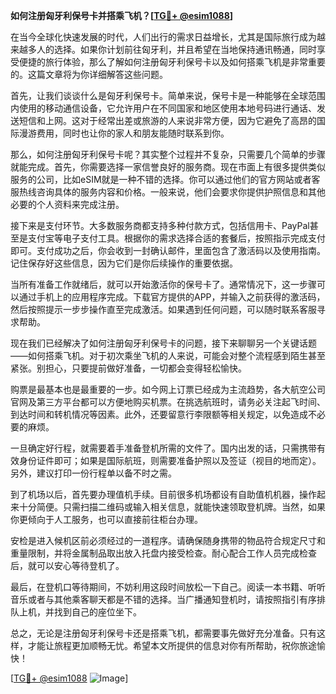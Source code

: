 **如何注册匈牙利保号卡并搭乘飞机？[[TG💪+ @esim1088](https://t.me/s/esim1088)]**

在当今全球化快速发展的时代，人们出行的需求日益增长，尤其是国际旅行成为越来越多人的选择。如果你计划前往匈牙利，并且希望在当地保持通讯畅通，同时享受便捷的旅行体验，那么了解如何注册匈牙利保号卡以及如何搭乘飞机是非常重要的。这篇文章将为你详细解答这些问题。

首先，让我们谈谈什么是匈牙利保号卡。简单来说，保号卡是一种能够在全球范围内使用的移动通信设备，它允许用户在不同国家和地区使用本地号码进行通话、发送短信和上网。这对于经常出差或旅游的人来说非常方便，因为它避免了高昂的国际漫游费用，同时也让你的家人和朋友能随时联系到你。

那么，如何注册匈牙利保号卡呢？其实整个过程并不复杂，只需要几个简单的步骤就能完成。首先，你需要选择一家信誉良好的服务商。现在市面上有很多提供类似服务的公司，比如eSIM就是一种不错的选择。你可以通过他们的官方网站或者客服热线咨询具体的服务内容和价格。一般来说，他们会要求你提供护照信息和其他必要的个人资料来完成注册。

接下来是支付环节。大多数服务商都支持多种付款方式，包括信用卡、PayPal甚至是支付宝等电子支付工具。根据你的需求选择合适的套餐后，按照指示完成支付即可。支付成功之后，你会收到一封确认邮件，里面包含了激活码以及使用指南。记住保存好这些信息，因为它们是你后续操作的重要依据。

当所有准备工作就绪后，就可以开始激活你的保号卡了。通常情况下，这一步骤可以通过手机上的应用程序完成。下载官方提供的APP，并输入之前获得的激活码，然后按照提示一步步操作直至完成激活。如果遇到任何问题，可以随时联系客服寻求帮助。

现在我们已经解决了如何注册匈牙利保号卡的问题，接下来聊聊另一个关键话题——如何搭乘飞机。对于初次乘坐飞机的人来说，可能会对整个流程感到陌生甚至紧张。别担心，只要提前做好准备，一切都会变得轻松愉快。

购票是最基本也是最重要的一步。如今网上订票已经成为主流趋势，各大航空公司官网及第三方平台都可以方便地购买机票。在挑选航班时，请务必关注起飞时间、到达时间和转机情况等因素。此外，还要留意行李限额等相关规定，以免造成不必要的麻烦。

一旦确定好行程，就需要着手准备登机所需的文件了。国内出发的话，只需携带有效身份证件即可；如果是国际航班，则需要准备护照以及签证（视目的地而定）。另外，建议打印一份行程单以备不时之需。

到了机场以后，首先要办理值机手续。目前很多机场都设有自助值机机器，操作起来十分简便。只需扫描二维码或输入相关信息，就能快速领取登机牌。当然，如果你更倾向于人工服务，也可以直接前往柜台办理。

安检是进入候机区前必须经过的一道程序。请确保随身携带的物品符合规定尺寸和重量限制，并将金属制品取出放入托盘内接受检查。耐心配合工作人员完成检查后，就可以安心等待登机了。

最后，在登机口等待期间，不妨利用这段时间放松一下自己。阅读一本书籍、听听音乐或者与其他乘客聊天都是不错的选择。当广播通知登机时，请按照指引有序排队上机，并找到自己的座位坐下。

总之，无论是注册匈牙利保号卡还是搭乘飞机，都需要事先做好充分准备。只有这样，才能让旅程更加顺畅无忧。希望本文所提供的信息对你有所帮助，祝你旅途愉快！

[[TG💪+ @esim1088](https://t.me/s/esim1088) ![Image](https://i.postimg.cc/4NQfJmqS/Snipaste-2025-05-13-00-14-12.png)]